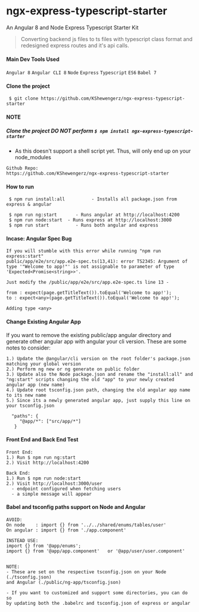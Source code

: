 # ngx-express-typescript-starter
An Angular 8 and Node Express Typescript Starter Kit

> Converting backend js files to ts files with typescript class format and redesigned express routes and it's api calls.


#### Main Dev Tools Used
`Angular 8` `Angular CLI 8` `Node` `Express` `Typescript` `ES6` `Babel 7`

#### Clone the project
` $ git clone https://github.com/KShewengerz/ngx-express-typescript-starter`

#### NOTE
##### Clone the project DO NOT perform `$ npm install ngx-express-typescript-starter` 
- As this doesn't support a shell script yet. Thus, will only end up on your node_modules


```
Github Repo:
https://github.com/KShewengerz/ngx-express-typescript-starter
```


#### How to run

````
 $ npm run install:all          - Installs all package.json from express & angular
 
 $ npm run ng:start       - Runs angular at http://localhost:4200
 $ npm run node:start  - Runs express at http://localhost:3000
 $ npm run start          - Runs both angular and express
````

#### Incase: Angular Spec Bug
```
If you will stumble with this error while running "npm run express:start"
public/app/e2e/src/app.e2e-spec.ts(13,41): error TS2345: Argument of type '"Welcome to app!"' is not assignable to parameter of type 'Expected<Promise<string>>'.

Just modify the /public/app/e2e/src/app.e2e-spec.ts line 13 - 

from : expect(page.getTitleText()).toEqual('Welcome to app!');
to : expect<any>(page.getTitleText()).toEqual('Welcome to app!');

Adding type <any>
```

#### Change Existing Angular App 
If you want to remove the existing public/app angular directory and generate other angular app with angular your cli version. These are some notes to consider:

```
1.) Update the @angular/cli version on the root folder's package.json matching your global version
2.) Perform ng new or ng generate on public folder
3.) Update also the Node package.json and rename the "install:all" and "ng:start" scripts changing the old "app" to your newly created angular app (new name) 
4.) Update root tsconfig.json path, changing the old angular app name to its new name
5.) Since its a newly generated angular app, just supply this line on your tsconfig.json
  
  "paths": {
     "@app/*": ["src/app/*"]
   }
```

#### Front End and Back End Test

```
Front End:
1.) Run $ npm run ng:start
2.) Visit http://localhost:4200

Back End:
1.) Run $ npm run node:start
2.) Visit http://localhost:3000/user 
  - endpoint configured when fetching users 
  - a simple message will appear
```

#### Babel and tsconfig paths support on Node and Angular

```
AVOID:
On node    : import {} from '../../shared/enums/tables/user'
On angular : import {} from './app.component'

INSTEAD USE:
import {} from '@app/enums';
import {} from '@app/app.component'   or '@app/user/user.component'


NOTE:
- These are set on the respective tsconfig.json on your Node (./tsconfig.json) 
and Angular (./public/ng-app/tsconfig.json)

- If you want to customized and support some directories, you can do so 
by updating both the .babelrc and tsconfig.json of express or angular
```
 


